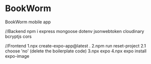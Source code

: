 # BookWorm
BookWorm mobile app

//Backend
npm i express mongoose dotenv jsonwebtoken cloudinary bcryptjs cors

//Frontend
1.npx create-expo-app@latest .
2.npm run reset-project
  2.1 choose 'no' (delete the boilerplate code)
3.npx expo
4.npx expo install expo-image
